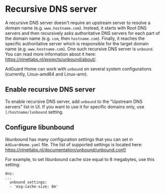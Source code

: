 # Recursive DNS server

A recursive DNS server doesn't require an upstream server to resolve a domain name (e.g. `www.hostname.com`).  Instead, it starts with Root DNS servers and then recursively asks authoritative DNS servers for each part of the domain name (e.g. `com`, then `hostname.com`).  Finally, it reaches the specific authoritative server which is responsible for the target domain name (e.g. `www.hostname.com`).  One such recursive DNS server is `unbound`.  You can read more information about it here: https://nlnetlabs.nl/projects/unbound/about/.

AdGuard Home can work with `unbound` on several system configurations (currently, Linux-amd64 and Linux-arm).


## Enable recursive DNS server

To enable recursive DNS server, add `unbound` to the "Upstream DNS servers" list in UI.
If you want to use it for specific domains only, use `[/hostname/]unbound` setting.


## Configure libunbound

libunbound has many configuration settings that you can set in `AdGuardHome.yaml` file.  The list of supported settings is located here: https://nlnetlabs.nl/documentation/unbound/unbound.conf/

For example, to set libunbound cache size equal to 8 megabytes, use this setting:

	dns:
	...
	  unbound_settings:
	  - 'msg-cache-size: 8m'
